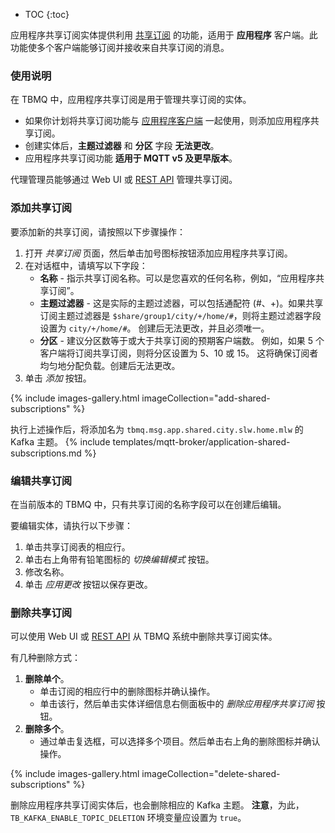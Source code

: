 * TOC
{:toc}

应用程序共享订阅实体提供利用 [共享订阅](/docs/mqtt-broker/user-guide/shared-subscriptions/) 的功能，适用于 **应用程序** 客户端。此功能使多个客户端能够订阅并接收来自共享订阅的消息。

### 使用说明

在 TBMQ 中，应用程序共享订阅是用于管理共享订阅的实体。

* 如果你计划将共享订阅功能与 [应用程序客户端](/docs/mqtt-broker/user-guide/mqtt-client-type/#application-client) 一起使用，则添加应用程序共享订阅。
* 创建实体后，**主题过滤器** 和 **分区** 字段 **无法更改**。
* 应用程序共享订阅功能 **适用于 MQTT v5 及更早版本**。

代理管理员能够通过 Web UI 或 [REST API](/docs/mqtt-broker/application-shared-subscription/) 管理共享订阅。

### 添加共享订阅

要添加新的共享订阅，请按照以下步骤操作：
1. 打开 _共享订阅_ 页面，然后单击加号图标按钮添加应用程序共享订阅。
2. 在对话框中，请填写以下字段：
   - **名称** - 指示共享订阅名称。可以是您喜欢的任何名称，例如，“应用程序共享订阅”。
   - **主题过滤器** - 这是实际的主题过滤器，可以包括通配符 (#、+)。如果共享订阅主题过滤器是 `$share/group1/city/+/home/#`，则将主题过滤器字段设置为 `city/+/home/#`。
       创建后无法更改，并且必须唯一。
   - **分区** - 建议分区数等于或大于共享订阅的预期客户端数。
     例如，如果 5 个客户端将订阅共享订阅，则将分区设置为 5、10 或 15。
     这将确保订阅者均匀地分配负载。创建后无法更改。
3. 单击 _添加_ 按钮。

{% include images-gallery.html imageCollection="add-shared-subscriptions" %}

执行上述操作后，将添加名为 `tbmq.msg.app.shared.city.slw.home.mlw` 的 Kafka 主题。
{% include templates/mqtt-broker/application-shared-subscriptions.md %}

### 编辑共享订阅

在当前版本的 TBMQ 中，只有共享订阅的名称字段可以在创建后编辑。

要编辑实体，请执行以下步骤：
1. 单击共享订阅表的相应行。
2. 单击右上角带有铅笔图标的 _切换编辑模式_ 按钮。
3. 修改名称。
4. 单击 _应用更改_ 按钮以保存更改。

### 删除共享订阅

可以使用 Web UI 或 [REST API](/docs/mqtt-broker/application-shared-subscription/) 从 TBMQ 系统中删除共享订阅实体。

有几种删除方式：

1. **删除单个**。
   * 单击订阅的相应行中的删除图标并确认操作。
   * 单击该行，然后单击实体详细信息右侧面板中的 _删除应用程序共享订阅_ 按钮。
2. **删除多个**。
   * 通过单击复选框，可以选择多个项目。然后单击右上角的删除图标并确认操作。

{% include images-gallery.html imageCollection="delete-shared-subscriptions" %}

删除应用程序共享订阅实体后，也会删除相应的 Kafka 主题。
**注意**，为此，`TB_KAFKA_ENABLE_TOPIC_DELETION` 环境变量应设置为 `true`。